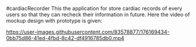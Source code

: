 #cardiacRecorder
This the application for store cardiac records of every users so that they can recheck their information in future. Here the video of mockup design with prototype is given:


https://user-images.githubusercontent.com/83578877/176169434-0bb75d86-41ed-4fbd-8c42-df4916785db0.mp4


